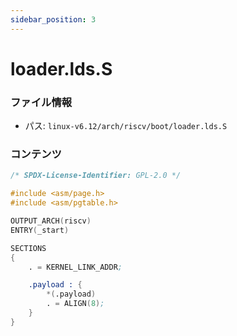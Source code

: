 ```yaml
---
sidebar_position: 3
---
```

# loader.lds.S

### ファイル情報

- パス: `linux-v6.12/arch/riscv/boot/loader.lds.S`

### コンテンツ

```S
/* SPDX-License-Identifier: GPL-2.0 */

#include <asm/page.h>
#include <asm/pgtable.h>

OUTPUT_ARCH(riscv)
ENTRY(_start)

SECTIONS
{
	. = KERNEL_LINK_ADDR;

	.payload : {
		*(.payload)
		. = ALIGN(8);
	}
}

```
